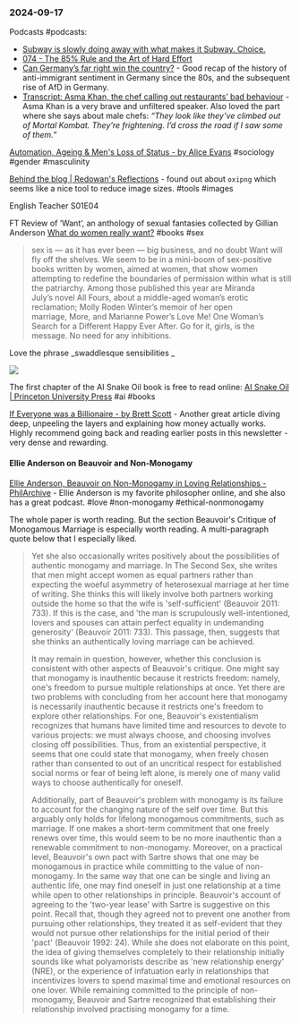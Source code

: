 ### 2024-09-17

Podcasts #podcasts:
*  [Subway is slowly doing away with what makes it Subway. Choice.](https://lnns.co/4tlM7kqFRzS)
* [074 - The 85% Rule and the Art of Hard Effort](https://lnns.co/JPu1jBCp2ic)
* [Can Germany’s far right win the country?](https://www.listennotes.com/e/9d247f55828c4bc6b51b30fb953faf62/) - Good recap of the history of anti-immigrant sentiment in Germany since the 80s, and the subsequent rise of AfD in Germany.
* [Transcript: Asma Khan, the chef calling out restaurants’ bad behaviour](https://on.ft.com/3XIpQwE) - Asma Khan is a very brave and unfiltered speaker. Also loved the part where she says about male chefs: _“They look like they’ve climbed out of Mortal Kombat. They’re frightening. I’d cross the road if I saw some of them.”_

[Automation, Ageing & Men's Loss of Status - by Alice Evans](https://www.ggd.world/p/automation-ageing-and-mens-loss-of) #sociology #gender #masculinity

[Behind the blog | Redowan's Reflections](https://rednafi.com/misc/behind_the_blog/) - found out about `oxipng` which seems like a nice tool to reduce image sizes. #tools #images 

English Teacher S01E04

 FT Review of ‘Want’, an anthology of sexual fantasies collected by Gillian Anderson [What do women really want?](https://on.ft.com/47uvMfQ) #books #sex 

> sex is — as it has ever been — big business, and no doubt Want will fly off the shelves. We seem to be in a mini-boom of sex-positive books written by women, aimed at women, that show women attempting to redefine the boundaries of permission within what is still the patriarchy. Among those published this year are Miranda July’s novel All Fours, about a middle-aged woman’s erotic reclamation; Molly Roden Winter’s memoir of her open marriage, More, and Marianne Power’s Love Me! One Woman’s Search for a Different Happy Ever After. Go for it, girls, is the message. No need for any inhibitions.

Love the phrase _swaddlesque sensibilities _  

![](https://x.com/cuntmunism/status/1835744996361982029)

The first chapter of the AI Snake Oil book is free to read online: [AI Snake Oil | Princeton University Press](https://press.princeton.edu/books/hardcover/9780691249131/ai-snake-oil#preview) #ai #books

[If Everyone was a Billionaire - by Brett Scott](https://www.asomo.co/p/if-everyone-was-a-billionaire) -  Another great article diving deep, unpeeling the layers and explaining how money actually works. Highly recommend going back and reading earlier posts in this newsletter - very dense and rewarding.

#### Ellie Anderson on Beauvoir and Non-Monogamy

[Ellie Anderson, Beauvoir on Non-Monogamy in Loving Relationships - PhilArchive](https://philarchive.org/rec/ANDBON) - Ellie Anderson is my favorite philosopher online, and she also has a great podcast. #love #non-monogamy #ethical-nonmonogamy 

The whole paper is worth reading. But the section Beauvoir's Critique of Monogamous Marriage is especially worth reading. A multi-paragraph quote below that I especially liked.

> Yet she also occasionally writes positively about the possibilities of authentic monogamy and marriage. In The Second Sex, she writes that men might accept women as equal partners rather than expecting the woeful asymmetry of heterosexual marriage at her time of writing. She thinks this will likely involve both partners working outside the home so that the wife is 'self-sufficient' (Beauvoir 2011: 733). If this is the case, and 'the man is scrupulously well-intentioned, lovers and spouses can attain perfect equality in undemanding generosity' (Beauvoir 2011: 733). This passage, then, suggests that she thinks an authentically loving marriage can be achieved.
> 
> It may remain in question, however, whether this conclusion is consistent with other aspects of Beauvoir's critique. One might say that monogamy is inauthentic because it restricts freedom: namely, one's freedom to pursue multiple relationships at once. Yet there are two problems with concluding from her account here that monogamy is necessarily inauthentic because it restricts one's freedom to explore other relationships. For one, Beauvoir's existentialism recognizes that humans have limited time and resources to devote to various projects: we must always choose, and choosing involves closing off possibilities. Thus, from an existential perspective, it seems that one could state that monogamy, when freely chosen rather than consented to out of an uncritical respect for established social norms or fear of being left alone, is merely one of many valid ways to choose authentically for oneself.
> 
> Additionally, part of Beauvoir's problem with monogamy is its failure to account for the changing nature of the self over time. But this arguably only holds for lifelong monogamous commitments, such as marriage. If one makes a short-term commitment that one freely renews over time, this would seem to be no more inauthentic than a renewable commitment to non-monogamy. Moreover, on a practical level, Beauvoir's own pact with Sartre shows that one may be monogamous in practice while committing to the value of non-monogamy. In the same way that one can be single and living an authentic life, one may find oneself in just one relationship at a time while open to other relationships in principle. Beauvoir's account of agreeing to the 'two-year lease' with Sartre is suggestive on this point. Recall that, though they agreed not to prevent one another from pursuing other relationships, they treated it as self-evident that they would not pursue other relationships for the initial period of their 'pact' (Beauvoir 1992: 24). While she does not elaborate on this point, the idea of giving themselves completely to their relationship initially sounds like what polyamorists describe as 'new relationship energy' (NRE), or the experience of infatuation early in relationships that incentivizes lovers to spend maximal time and emotional resources on one lover. While remaining committed to the principle of non-monogamy, Beauvoir and Sartre recognized that establishing their relationship involved practising monogamy for a time.
